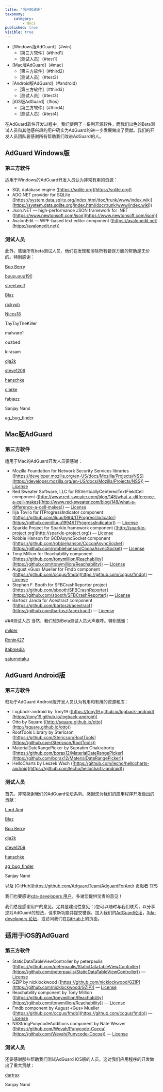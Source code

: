 ```yaml
---
title: "信用和致谢"
taxonomy:
    category:
        - docs
published: true
visible: true
---
```

* [Windows版AdGuard]（#win）
  * [第三方软件]（#third1）
  * [测试人员]（#test1）
* [Mac版AdGuard]（#mac）
  * [第三方软件]（#third2）
  * [测试人员]（#test2）
* [Android版AdGuard]（#android）
  * [第三方软件]（#third3）
  * [测试人员]（#test3）
* [iOS版AdGuard]（#ios）
  * [第三方软件]（#third4）
  * [测试人员]（#test4）

在AdGuard软件开发过程中，我们使用了一系列开源软件，而我们出色的Beta测试人员和其他感兴趣的用户确实为AdGuard的进一步发展做出了贡献。我们的开发人员团队要感谢所有帮助我们改进AdGuard的人。

<a id="win"></a>
## AdGuard Windows版
<a id="third1"></a>
### 第三方软件

适用于Windows的AdGuard开发人员认为非常有用的资源：

* SQL database engine ([https://sqlite.org](https://sqlite.org))
* ADO.NET provider for SQLite ([https://system.data.sqlite.org/index.html/doc/trunk/www/index.wiki](https://system.data.sqlite.org/index.html/doc/trunk/www/index.wiki))
* Json.NET — high-performance JSON framework for .NET ([https://www.newtonsoft.com/json](https://www.newtonsoft.com/json))
* AvalonEdit — WPF-based text editor component ([https://avalonedit.net](https://avalonedit.net))
<a id="test1"></a>
### 测试人员
此外，感谢所有beta测试人员，他们在发现和消除所有错误方面的帮助是无价的。特别感谢：

[Boo Berry](http://forum.adguard.com/member.php?1905-Boo-Berry)

[buuuuuuu190](http://forum.adguard.com/member.php?3571-buuuuuuu190)

[streetwolf](http://forum.adguard.com/member.php?3482-streetwolf)

[Blaz](http://forum.adguard.com/member.php?4656-Blaz)

[rickyoh](http://forum.adguard.com/member.php?1507-rickyoh)

[Nicos18](http://forum.adguard.com/member.php?5726-Nicos18)

TayTayTheKiller

malware1

ouzbed

kirasam

[dja2k](http://forum.adguard.com/member.php?3933-dja2k)

[steve1209](http://forum.adguard.com/member.php?3437-steve1209)

[hanschke](http://forum.adguard.com/member.php?3946-hanschke)

[clarke](http://forum.adguard.com/member.php?3985-clarke)

fabjazz

Sanjay Nand

[ag_bug_finder](http://forum.adguard.com/member.php?3639)

<a id="mac"></a>
## Mac版AdGuard
<a id="third2"></a>
### 第三方软件
适用于Mac的AdGuard开发人员要感谢：

* Mozilla Foundation for Network Security Services libraries ([https://developer.mozilla.org/en-US/docs/Mozilla/Projects/NSS](https://developer.mozilla.org/en-US/docs/Mozilla/Projects/NSS)) — [License](https://www.mozilla.org/MPL/)
* Red Sweater Software, LLC for RSVerticallyCenteredTextFieldCell component ([http://www.red-sweater.com/blog/148/what-a-difference-a-cell-makes](http://www.red-sweater.com/blog/148/what-a-difference-a-cell-makes)) — [License](http://opensource.org/licenses/mit-license.php)
* Ilija Tovilo for ITProgressIndicator component ([https://github.com/iluuu1994/ITProgressIndicator](https://github.com/iluuu1994/ITProgressIndicator)) — [License](http://opensource.org/licenses/Apache-2.0)
* Sparkle Project for Sparkle.framework component ([http://sparkle-project.org](http://sparkle-project.org)) — [License](https://github.com/sparkle-project/Sparkle/blob/master/LICENSE)
* Robbie Hanson for GCDAsyncSocket component ([https://github.com/robbiehanson/CocoaAsyncSocket](https://github.com/robbiehanson/CocoaAsyncSocket) — [License](https://github.com/robbiehanson/CocoaAsyncSocket/wiki/License)
* Tony Million for Reachability component ([https://github.com/tonymillion/Reachability](https://github.com/tonymillion/Reachability)) — [License](https://github.com/tonymillion/Reachability/blob/master/LICENCE.txt)
* August «Gus» Mueller for Fmdb component ([https://github.com/ccgus/fmdb](https://github.com/ccgus/fmdb)) — [License](https://github.com/ccgus/fmdb/blob/master/LICENSE.txt)
* Stephen F. Booth for SFBCrashReporter project ([https://github.com/sbooth/SFBCrashReporter](https://github.com/sbooth/SFBCrashReporter)) — [License](https://github.com/sbooth/SFBCrashReporter/blob/master/COPYING)
* Bartosz Janda for Acextract component ([https://github.com/bartoszj/acextract](https://github.com/bartoszj/acextract)) — [License](https://github.com/bartoszj/acextract/blob/master/LICENSE)


<a id="test2"></a>
###测试人员
当然，我们想对Beta测试人员大声疾呼。特别感谢：

[milder](http://forum.adguard.com/member.php?4519-milder)

[Ronin427](http://forum.adguard.com/member.php?4116-Ronin427)

[itabmedia](http://forum.adguard.com/member.php?4711-itabmedia)

[saturnotaku](http://forum.adguard.com/member.php?4782-saturnotaku)

<a id="android"></a>
## AdGuard Android版
<a id="third3"></a>
### 第三方软件
归功于AdGuard Android版开发人员认为有用和有用的资源和库：
* Logback-android by Tony19 ([https://tony19.github.io/logback-android](https://tony19.github.io/logback-android))
* Otto by Square ([http://square.github.io/otto](http://square.github.io/otto))
* RootTools Library by Stericson ([https://github.com/Stericson/RootTools](https://github.com/Stericson/RootTools))
* MaterialDateRangePicker by Supratim Chakraborty ([https://github.com/borax12/MaterialDateRangePicker](https://github.com/borax12/MaterialDateRangePicker))
* HelloCharts by Leszek Wach ([https://github.com/lecho/hellocharts-android](https://github.com/lecho/hellocharts-android))

<a id="test3"></a>
### 测试人员
首先，非常感谢我们的AdGuard论坛系列。感谢您为我们的应用程序开发做出的贡献：

[Lord Ami](http://forum.adguard.com/member.php?5374-Lord-Ami)

[Blaz](http://forum.adguard.com/member.php?4656-Blaz)

[Boo Berry](http://forum.adguard.com/member.php?1905-Boo-Berry)

[dja2k](http://forum.adguard.com/member.php?3933-dja2k)

[steve1209](http://forum.adguard.com/member.php?3437-steve1209)

[hanschke](http://forum.adguard.com/member.php?3946-hanschke)

[ag_bug_finder](http://forum.adguard.com/member.php?3639)

Sanjay Nand

以及 [GitHub](https://github.com/AdguardTeam/AdguardForAndr 贡献者 [TPS](https://github.com/TPS)

我们也要感谢[xda-developers 用户](https://adguard.com/en/forum.xda-developers.com/android/apps-games/adguard-ad-blocker-doesnt-require-root-t2958895)。多谢您提供宝贵的意见！

我们总是感谢用户的意见，尤其是建设性意见：)您可以随时与我们联系，以分享您对AdGuard的想法，请求新功能并提交错误。加入我们的[AdGuard论坛](http://forum.adguard.com/forumdisplay.php?25-English-Forums)，[Xda-developers 论坛](https://adguard.com/en/forum.xda-developers.com/android/apps-games/adguard-ad-blocker-doesnt-require-root-t2958895)，或访问我们在[GitHub](https://github.com/AdguardTeam)上的页面。

<a id="ios"></a>
## 适用于iOS的AdGuard
<a id="third4"></a>
### 第三方软件
* StaticDataTableViewController by peterpaulis ([https://github.com/peterpaulis/StaticDataTableViewController](https://github.com/peterpaulis/StaticDataTableViewController)) — [License](https://github.com/peterpaulis/StaticDataTableViewController/blob/master/LICENSE.txt)
* GZIP by nicklockwood ([https://github.com/nicklockwood/GZIP](https://github.com/nicklockwood/GZIP)) — [License](https://github.com/nicklockwood/GZIP/blob/master/LICENCE.md)
* Reachability component by Tony Million ([https://github.com/tonymillion/Reachability](https://github.com/tonymillion/Reachability)) — [License](https://github.com/tonymillion/Reachability/blob/master/LICENCE.txt)
* Fmdb component by August «Gus» Mueller ([https://github.com/ccgus/fmdb](https://github.com/ccgus/fmdb)) — [License](https://github.com/ccgus/fmdb/blob/master/LICENSE.txt)
* NSStringPunycodeAdditions component by Nate Weaver ([https://github.com/Wevah/Punycode-Cocoa](https://github.com/Wevah/Punycode-Cocoa)) — [License](https://github.com/Wevah/Punycode-Cocoa/blob/master/LICENSE)

<a id="test4"></a>
### 测试人员
还要感谢那些帮助我们测试AdGuard iOS版的人员。这对我们应用程序的开发做出了重大贡献：

[dartrax](https://github.com/dartrax)

Sanjay Nand
